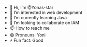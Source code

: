 - 👋 Hi, I’m @Yonas-star
- 👀 I’m interested in web development
- 🌱 I’m currently learning Java
- 💞️ I’m looking to collaborate on IAM
- 📫 How to reach me 
- 😄 Pronouns: Yoni
- ⚡ Fun fact: Good

<!---
Yonas-star/Yonas-star is a ✨ special ✨ repository because its `README.md` (this file) appears on your GitHub profile.
You can click the Preview link to take a look at your changes.
--->
